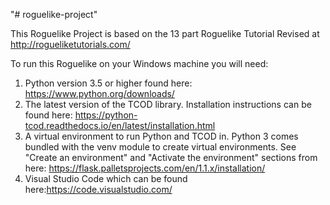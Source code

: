 "# roguelike-project" 

This Roguelike Project is based on the 13 part Roguelike Tutorial Revised at http://rogueliketutorials.com/

To run this Roguelike on your Windows machine you will need:
1. Python version 3.5 or higher found here: https://www.python.org/downloads/
2. The latest version of the TCOD library. Installation instructions can be found here: https://python-tcod.readthedocs.io/en/latest/installation.html
3. A virtual environment to run Python and TCOD in. Python 3 comes bundled with the venv module to create virtual environments. See "Create an environment" and "Activate the environment" sections from here: https://flask.palletsprojects.com/en/1.1.x/installation/
4. Visual Studio Code which can be found here:https://code.visualstudio.com/
